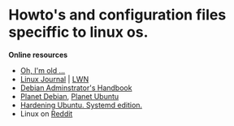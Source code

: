 # Howto's and configuration files speciffic to linux os.

**Online resources**
* [Oh, I'm old ...](https://tldp.org/)
* [Linux Journal](https://www.linuxjournal.com/) | [LWN](https://lwn.net/)
* [Debian Adminstrator's Handbook](https://debian-handbook.info/browse/stable/)
* [Planet Debian](https://planet.debian.org/), [Planet Ubuntu](https://planet.ubuntu.com)
* [Hardening Ubuntu. Systemd edition.](https://github.com/konstruktoid/hardening)
* Linux on [Reddit](https://www.reddit.com/r/linux/)

